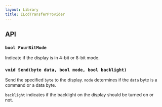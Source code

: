 ```yaml
---
layout: Library
title: ILcdTransferProvider
---
```


## API

### `bool FourBitMode`

Indicate if the display is in 4-bit or 8-bit mode.

### `void Send(byte data, bool mode, bool backlight)`

Send the specified `byte` to the display.  `mode` determines if the `data` byte is a command or a data byte.

`backlight` indicates if the backlight on the display should be turned on or not.